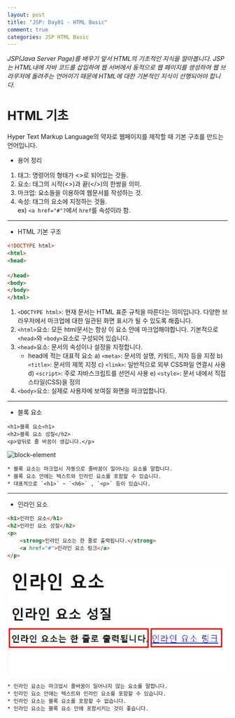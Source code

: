```yaml
---
layout: post
title: "JSP: Day01 - HTML Basic"
comment: true
categories: JSP HTML Basic
---
```

*JSP(Java Server Page)를 배우기 앞서 HTML의 기초적인 지식을 알아봅니다. JSP는 HTML내에 자바 코드를 삽입하여 웹 서버에서 동적으로 웹 페이지를 생성하여 웹 브라우저에 돌려주는 언어이기 때문에 HTML에 대한 기본적인 지식이 선행되어야 합니다.*  
# HTML 기초
Hyper Text Markup Language의 약자로 웹페이지를 제작할 때 기본 구조를 만드는 언어입니다.
* 용어 정리
1. 태그: 명령어의 형태가 <>로 되어있는 것들.
2. 요소: 태그의 시작(<>)과 끝(</>)의 한쌍을 의미.
3. 마크업: 요소들을 이용하여 웹문서를 작성하는 것.
4. 속성: 태그의 요소에 지정하는 것들.  
ex) `<a href="#"?`에서 `href`를 속성이라 함.
___
* HTML 기본 구조

```html
<!DOCTYPE html>
<html>
<head>

</head>
<body>
</body>
</html>
```  
1. `<DOCTYPE html>`: 현재 문서는 HTML 표준 규칙을 따른다는 의미입니다. 다양한 브라우저에서 마크업에 대한 일관된 화면 표시가 될 수 있도록 해줍니다.
2. `<html>`요소: 모든 html문서는 항상 이 요소 안에 마크업해야합니다. 기본적으로 `<head>`와 `<body>`요소로 구성되어 있습니다.
3. `<head>`요소: 문서의 속성이나 설정을 지정합니다.
	* head에 적는 대표적 요소
		a) `<meta>`: 문서의 설명, 키워드, 저자 등을 지정
		b) `<title>`: 문서의 제목 지정
		c) `<link>`: 일반적으로 외부 CSS파일 연결시 사용
		d) `<script>`: 주로 자바스크립트를 선언시 사용
		e) `<style>`: 문서 내에서 직접 스타일(CSS)을 정의
4. `<body>`요소: 실제로 사용자에 보여질 화면을 마크업합니다.
___
* 블록 요소
```hmtl
<h1>블록 요소<h1>
<h2>블록 요소 성질</h2>
<p>앞뒤로 줄 바꿈이 생깁니다.</p>
```  
![block-element](/assets/iamges/block-elements.png)  
  
	* 블록 요소는 마크업시 자동으로 줄바꿈이 일어나는 요소를 말합니다.
	* 블록 요소 안에는 텍스트와 인라인 요소를 포함할 수 있습니다.
	* 대표적으로 `<h1>` ~ `<h6>` , `<p>` 등이 있습니다.  
___
* 인라인 요소
```html
<h1>인라인 요소</h1>
<h2>인라인 요소 성질</h2>
<p>
	<strong>인라인 요소는 한 줄로 출력됩니다.</strong>
    <a href="#">인라인 요소 링크</a>
</p>
```  
![inline-elements](/assets/images/inline-elements.png)  
  
	* 인라인 요소는 마크업시 줄바꿈이 일어나지 않는 요소를 말합니다.
	* 인라인 요소 안에는 텍스트와 인라인 요소를 포함할 수 있습니다.
	* 인라인 요소는 블록 요소를 포함할 수 없습니다.
	* 인라인 요소는 블록 요소 안에 포함시키는 것이 좋습니다.